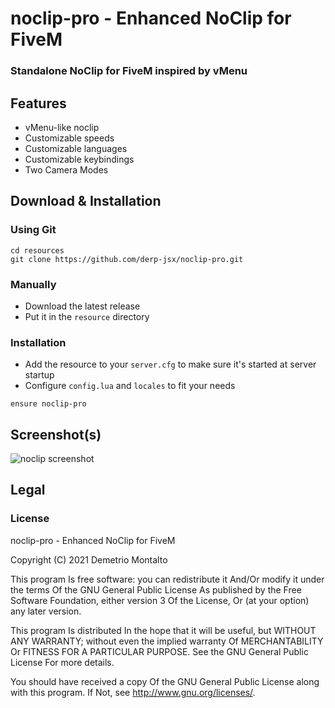 # noclip-pro - Enhanced NoClip for FiveM

### Standalone NoClip for FiveM inspired by vMenu

## Features

- vMenu-like noclip
- Customizable speeds
- Customizable languages
- Customizable keybindings
- Two Camera Modes

## Download & Installation


### Using Git

```
cd resources
git clone https://github.com/derp-jsx/noclip-pro.git
```

### Manually

- Download the latest release
- Put it in the `resource` directory

### Installation

- Add the resource to your `server.cfg` to make sure it's started at server startup
- Configure `config.lua` and `locales` to fit your needs

```
ensure noclip-pro
```


## Screenshot(s)

![noclip screenshot](https://user-images.githubusercontent.com/15928886/118410390-7c7bd180-b68f-11eb-8af7-96bb46cf6b84.jpg)


## Legal

### License

noclip-pro - Enhanced NoClip for FiveM

Copyright (C) 2021 Demetrio Montalto

This program Is free software: you can redistribute it And/Or modify it under the terms Of the GNU General Public License As published by the Free Software Foundation, either version 3 Of the License, Or (at your option) any later version.

This program Is distributed In the hope that it will be useful, but WITHOUT ANY WARRANTY; without even the implied warranty Of MERCHANTABILITY Or FITNESS FOR A PARTICULAR PURPOSE. See the GNU General Public License For more details.

You should have received a copy Of the GNU General Public License along with this program. If Not, see http://www.gnu.org/licenses/.